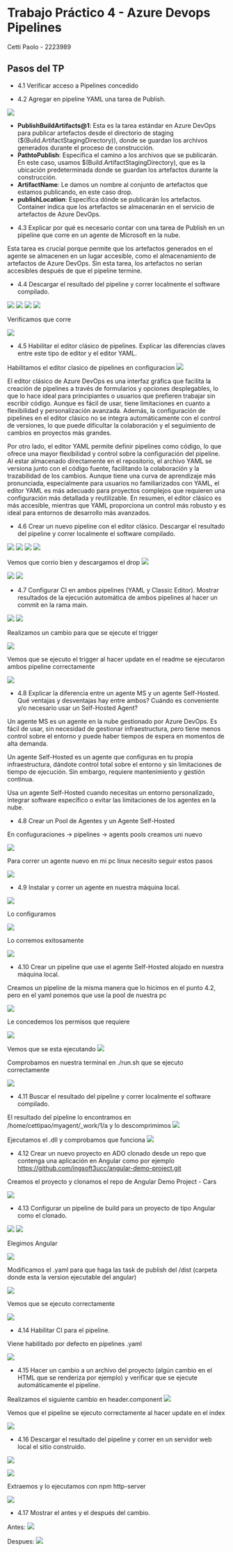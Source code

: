 # Trabajo Práctico 4 - Azure Devops Pipelines

Cetti Paolo - 2223989

## Pasos del TP
 - 4.1 Verificar acceso a Pipelines concedido



 - 4.2 Agregar en pipeline YAML una tarea de Publish. 

![](image-9.png)

* **PublishBuildArtifacts@1**: Esta es la tarea estándar en Azure DevOps para publicar artefactos desde el directorio de staging ($(Build.ArtifactStagingDirectory)), donde se guardan los archivos generados durante el proceso de construcción.
* **PathtoPublish**: Especifica el camino a los archivos que se publicarán. En este caso, usamos $(Build.ArtifactStagingDirectory), que es la ubicación predeterminada donde se guardan los artefactos durante la construcción.
* **ArtifactName**: Le damos un nombre al conjunto de artefactos que estamos publicando, en este caso drop.
* **publishLocation**: Especifica dónde se publicarán los artefactos. Container indica que los artefactos se almacenarán en el servicio de artefactos de Azure DevOps.


 - 4.3 Explicar por qué es necesario contar con una tarea de Publish en un pipeline que corre en un agente de Microsoft en la nube.

Esta tarea es crucial porque permite que los artefactos generados en el agente se almacenen en un lugar accesible, como el almacenamiento de artefactos de Azure DevOps. Sin esta tarea, los artefactos no serían accesibles después de que el pipeline termine.

 - 4.4 Descargar el resultado del pipeline y correr localmente el software compilado.

![](image-10.png)
![](image-11.png)
![](image-12.png)
![](image-13.png)

Verificamos que corre

![](image-14.png)

 - 4.5 Habilitar el editor clásico de pipelines. Explicar las diferencias claves entre este tipo de editor y el editor YAML.

Habilitamos el editor clasico de pipelines en configuracion
![](image-1.png)

El editor clásico de Azure DevOps es una interfaz gráfica que facilita la creación de pipelines a través de formularios y opciones desplegables, lo que lo hace ideal para principiantes o usuarios que prefieren trabajar sin escribir código. Aunque es fácil de usar, tiene limitaciones en cuanto a flexibilidad y personalización avanzada. Además, la configuración de pipelines en el editor clásico no se integra automáticamente con el control de versiones, lo que puede dificultar la colaboración y el seguimiento de cambios en proyectos más grandes.

Por otro lado, el editor YAML permite definir pipelines como código, lo que ofrece una mayor flexibilidad y control sobre la configuración del pipeline. Al estar almacenado directamente en el repositorio, el archivo YAML se versiona junto con el código fuente, facilitando la colaboración y la trazabilidad de los cambios. Aunque tiene una curva de aprendizaje más pronunciada, especialmente para usuarios no familiarizados con YAML, el editor YAML es más adecuado para proyectos complejos que requieren una configuración más detallada y reutilizable. En resumen, el editor clásico es más accesible, mientras que YAML proporciona un control más robusto y es ideal para entornos de desarrollo más avanzados.

 - 4.6 Crear un nuevo pipeline con el editor clásico. Descargar el resultado del pipeline y correr localmente el software compilado.

![](image-2.png)
![](image-3.png)
![](image-15.png)
![](image-16.png)

Vemos que corrio bien y descargamos el drop
![](image-43.png)

![](image-41.png)
![](image-42.png)

 - 4.7 Configurar CI en ambos pipelines (YAML y Classic Editor). Mostrar resultados de la ejecución automática de ambos pipelines al hacer un commit en la rama main.

![](image-17.png)
![](image-18.png)

Realizamos un cambio para que se ejecute el trigger

![](image-19.png)

Vemos que se ejecuto el trigger al hacer update en el readme se ejecutaron ambos pipeline correctamente

![](image-20.png)

 - 4.8 Explicar la diferencia entre un agente MS y un agente Self-Hosted. Qué ventajas y desventajas hay entre ambos? Cuándo es conveniente y/o necesario usar un Self-Hosted Agent?

Un agente MS es un agente en la nube gestionado por Azure DevOps. Es fácil de usar, sin necesidad de gestionar infraestructura, pero tiene menos control sobre el entorno y puede haber tiempos de espera en momentos de alta demanda.

Un agente Self-Hosted es un agente que configuras en tu propia infraestructura, dándote control total sobre el entorno y sin limitaciones de tiempo de ejecución. Sin embargo, requiere mantenimiento y gestión continua.

Usa un agente Self-Hosted cuando necesitas un entorno personalizado, integrar software específico o evitar las limitaciones de los agentes en la nube.

 - 4.8 Crear un Pool de Agentes y un Agente Self-Hosted

En confuguraciones -> pipelines -> agents pools creamos uni nuevo

![](image-4.png)

Para correr un agente nuevo en mi pc linux necesito seguir estos pasos

![](image-5.png)

 - 4.9 Instalar y correr un agente en nuestra máquina local.

![](image-6.png)

Lo configuramos

![](image-7.png)

Lo corremos exitosamente

![](image-8.png)

 - 4.10 Crear un pipeline que use el agente Self-Hosted alojado en nuestra máquina local.

Creamos un pipeline de la misma manera que lo hicimos en el punto 4.2, pero en el yaml ponemos que use la pool de nuestra pc

![](image-21.png)

Le concedemos los permisos que requiere

![](image-22.png)

Vemos que se esta ejecutando
![](image-23.png)

Comprobamos en nuestra terminal en ./run.sh que se ejecuto correctamente

![](image-24.png)

 - 4.11 Buscar el resultado del pipeline y correr localmente el software compilado.

El resultado del pipeline lo encontramos en /home/cettipao/myagent/_work/1/a y lo descomprimimos
![](image-25.png)

Ejecutamos el .dll y comprobamos que funciona
![](image-26.png)

 - 4.12 Crear un nuevo proyecto en ADO clonado desde un repo que contenga una aplicación en Angular como por ejemplo https://github.com/ingsoft3ucc/angular-demo-project.git

Creamos el proyecto y clonamos el repo de Angular Demo Project - Cars

![](image-27.png)

 - 4.13 Configurar un pipeline de build para un proyecto de tipo Angular como el clonado.

![](image-28.png)
![](image-29.png)

Elegimos Angular

![](image-30.png)

Modificamos el .yaml para que haga las task de publish del /dist (carpeta donde esta la version ejecutable del angular)

![](image-31.png)

Vemos que se ejecuto correctamente

![](image-32.png)


 - 4.14 Habilitar CI para el pipeline.

Viene habilitado por defecto en pipelines .yaml

![](image-33.png)

 - 4.15 Hacer un cambio a un archivo del proyecto (algún cambio en el HTML que se renderiza por ejemplo) y verificar que se ejecute automáticamente el pipeline.

Realizamos el siguiente cambio en header.component
![](image-34.png)

Vemos que el pipeline se ejecuto correctamente al hacer update en el index

![](image-35.png)

 - 4.16 Descargar el resultado del pipeline y correr en un servidor web local el sitio construido.

![](image-36.png)

![](image-37.png)

Extraemos y lo ejecutamos con npm http-server

![](image-38.png)

 - 4.17 Mostrar el antes y el después del cambio.

 Antes:
 ![](image-39.png)

 Despues:
 ![](image-40.png)


